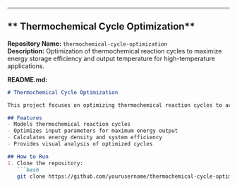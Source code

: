
---

## ** Thermochemical Cycle Optimization**  

**Repository Name:** `thermochemical-cycle-optimization`  
**Description:** Optimization of thermochemical reaction cycles to maximize energy storage efficiency and output temperature for high-temperature applications.  

**README.md:**

```markdown
# Thermochemical Cycle Optimization

This project focuses on optimizing thermochemical reaction cycles to achieve high efficiency in energy storage systems. 

## Features
- Models thermochemical reaction cycles
- Optimizes input parameters for maximum energy output
- Calculates energy density and system efficiency
- Provides visual analysis of optimized cycles

## How to Run
1. Clone the repository:
   ```bash
   git clone https://github.com/yourusername/thermochemical-cycle-optimization.git

